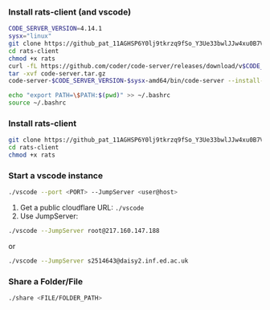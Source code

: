 ### Install rats-client (and vscode)
```bash
CODE_SERVER_VERSION=4.14.1
sysx="linux"
git clone https://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@github.com/ankanbhunia/rats-client.git
cd rats-client
chmod +x rats
curl -fL https://github.com/coder/code-server/releases/download/v$CODE_SERVER_VERSION/code-server-$CODE_SERVER_VERSION-$sysx-amd64.tar.gz > code-server.tar.gz
tar -xvf code-server.tar.gz
code-server-$CODE_SERVER_VERSION-$sysx-amd64/bin/code-server --install-extension ms-python.python --force  --extensions-dir vscode-extensions_dir
```

```bash
echo "export PATH=\$PATH:$(pwd)" >> ~/.bashrc
source ~/.bashrc
```

### Install rats-client
```bash
git clone https://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@github.com/ankanbhunia/rats-client.git
cd rats-client
chmod +x rats
```

### Start a vscode instance

```bash
./vscode --port <PORT> --JumpServer <user@host>
```  

1. Get a public cloudflare URL: ```./vscode```
2. Use JumpServer:
```bash
./vscode --JumpServer root@217.160.147.188
```
or
```bash
./vscode --JumpServer s2514643@daisy2.inf.ed.ac.uk
```
### Share a Folder/File

```bash
./share <FILE/FOLDER_PATH>
```
